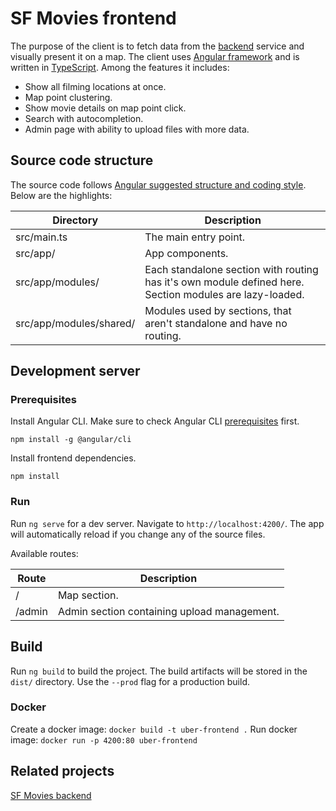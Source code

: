 # SF Movies frontend

The purpose of the client is to fetch data from the [backend](https://github.com/uber-asido/backend) service and visually present it on a map. The client uses [Angular framework](https://angular.io/) and is written in [TypeScript](https://www.typescriptlang.org/). Among the features it includes:
* Show all filming locations at once.
* Map point clustering.
* Show movie details on map point click.
* Search with autocompletion.
* Admin page with ability to upload files with more data.

## Source code structure

The source code follows [Angular suggested structure and coding style](https://angular.io/guide/styleguide). Below are the highlights:

Directory | Description
--- | ---
src/main.ts | The main entry point.
src/app/ | App components.
src/app/modules/ | Each standalone section with routing has it's own module defined here. Section modules are lazy-loaded.
src/app/modules/shared/ | Modules used by sections, that aren't standalone and have no routing.

## Development server

### Prerequisites

Install Angular CLI. Make sure to check Angular CLI [prerequisites](https://github.com/angular/angular-cli#prerequisites) first.
```
npm install -g @angular/cli
```

Install frontend dependencies.
```
npm install
```

### Run

Run `ng serve` for a dev server. Navigate to `http://localhost:4200/`. The app will automatically reload if you change any of the source files.

Available routes:

Route | Description
--- | ---
/ | Map section.
/admin | Admin section containing upload management.

## Build

Run `ng build` to build the project. The build artifacts will be stored in the `dist/` directory. Use the `--prod` flag for a production build.

### Docker

Create a docker image: `docker build -t uber-frontend .`
Run docker image: `docker run -p 4200:80 uber-frontend`

## Related projects

[SF Movies backend](https://github.com/uber-asido/backend)
